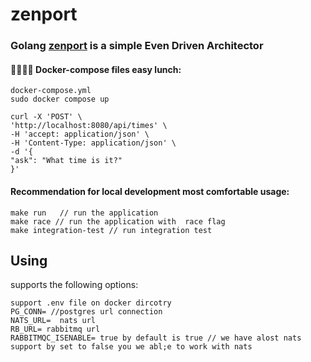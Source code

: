 # zenport

### Golang [zenport]() is a simple Even Driven Architector

#### 🙌👨‍💻🚀 Docker-compose files easy lunch:

    docker-compose.yml
    sudo docker compose up 

```
curl -X 'POST' \
'http://localhost:8080/api/times' \
-H 'accept: application/json' \
-H 'Content-Type: application/json' \
-d '{
"ask": "What time is it?"
}'

```

#### Recommendation for local development most comfortable usage:

    make run   // run the application
    make race // run the application with  race flag
    make integration-test // run integration test

## Using

supports the following options:

```
support .env file on docker dircotry
PG_CONN= //postgres url connection
NATS_URL=  nats url
RB_URL= rabbitmq url
RABBITMQC_ISENABLE= true by default is true // we have alost nats support by set to false you we abl;e to work with nats
```





